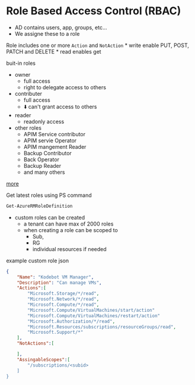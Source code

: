 # Role Based Access Control (RBAC)

* AD contains users, app, groups, etc...
* We assigne these to a role


Role includes one or more `Action` and `NotAction`
    * write enable PUT, POST, PATCH and DELETE
    * read enables get


buit-in roles
* owner
    * full access
    * right to delegate access to others
* contributer
    * full access
    * ⬇️ can't grant access to others
* reader
    * readonly access
* other roles
    * APIM Service contributor
    * APIM servie Operator
    * APIM mangement Reader
    * Backup Contributor
    * Back Operator
    * Backup Reader
    * and many others

[more](https://docs.microsoft.com/en-us/azure/role-based-access-control/built-in-roles)

Get latest roles using PS command

```ps1
Get-AzureRMRoleDefinition
```

* custom roles can be created
    * a tenant can have max of 2000 roles
    * when creating a role can be scoped to 
        * Sub, 
        * RG 
        * individual resources if needed


example custom role json

```json
{
    "Name": "Kodebot VM Manager",
    "Description": "Can manage VMs",
    "Actions":[
        "Microsoft.Storage/*/read",
        "Microsoft.Network/*/read",
        "Microsoft.Compute/*/read",
        "Microsoft.Compute/VirtualMachines/start/action"
        "Microsoft.Compute/VirtualMachines/restart/action"
        "Microsoft.Authorization/*/read",
        "Microsoft.Resources/subscriptions/resourceGroups/read",
        "Microsoft.Support/*"
    ],
    "NotActions":[

    ],
    "AssingableScopes":[
        "/subscriptions/<subid>
    ]
}
```